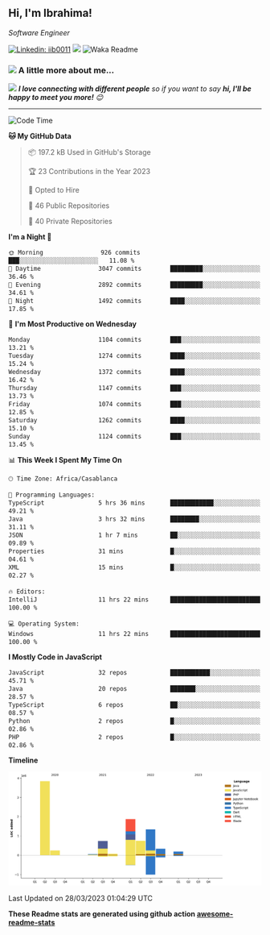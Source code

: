 <h2>Hi, I'm Ibrahima! </h2>
<p><em>Software Engineer 
</em></p>


[![Linkedin: iib0011](https://img.shields.io/badge/-iib0011-blue?style=flat-square&logo=Linkedin&logoColor=white&link=https://www.linkedin.com/in/iib0011/)](https://www.linkedin.com/in/iib0011/)
![](https://visitor-badge.glitch.me/badge?page_id=iib0011)
![Waka Readme](https://github.com/iib0011/iib0011/workflows/Waka%20Readme/badge.svg)


### <img src="https://media.giphy.com/media/VgCDAzcKvsR6OM0uWg/giphy.gif" width="50"> A little more about me...  


<img src="https://media.giphy.com/media/LnQjpWaON8nhr21vNW/giphy.gif" width="60"> <em><b>I love connecting with different people</b> so if you want to say <b>hi, I'll be happy to meet you more!</b> 😊</em>

---
<!--START_SECTION:waka-->
![Code Time](http://img.shields.io/badge/Code%20Time-1%2C984%20hrs%2031%20mins-blue)

**🐱 My GitHub Data** 

> 📦 197.2 kB Used in GitHub's Storage 
 > 
> 🏆 23 Contributions in the Year 2023
 > 
> 💼 Opted to Hire
 > 
> 📜 46 Public Repositories 
 > 
> 🔑 40 Private Repositories 
 > 
**I'm a Night 🦉** 

```text
🌞 Morning                926 commits         ███░░░░░░░░░░░░░░░░░░░░░░   11.08 % 
🌆 Daytime                3047 commits        █████████░░░░░░░░░░░░░░░░   36.46 % 
🌃 Evening                2892 commits        █████████░░░░░░░░░░░░░░░░   34.61 % 
🌙 Night                  1492 commits        ████░░░░░░░░░░░░░░░░░░░░░   17.85 % 
```
📅 **I'm Most Productive on Wednesday** 

```text
Monday                   1104 commits        ███░░░░░░░░░░░░░░░░░░░░░░   13.21 % 
Tuesday                  1274 commits        ████░░░░░░░░░░░░░░░░░░░░░   15.24 % 
Wednesday                1372 commits        ████░░░░░░░░░░░░░░░░░░░░░   16.42 % 
Thursday                 1147 commits        ███░░░░░░░░░░░░░░░░░░░░░░   13.73 % 
Friday                   1074 commits        ███░░░░░░░░░░░░░░░░░░░░░░   12.85 % 
Saturday                 1262 commits        ████░░░░░░░░░░░░░░░░░░░░░   15.10 % 
Sunday                   1124 commits        ███░░░░░░░░░░░░░░░░░░░░░░   13.45 % 
```


📊 **This Week I Spent My Time On** 

```text
🕑︎ Time Zone: Africa/Casablanca

💬 Programming Languages: 
TypeScript               5 hrs 36 mins       ████████████░░░░░░░░░░░░░   49.21 % 
Java                     3 hrs 32 mins       ████████░░░░░░░░░░░░░░░░░   31.11 % 
JSON                     1 hr 7 mins         ██░░░░░░░░░░░░░░░░░░░░░░░   09.89 % 
Properties               31 mins             █░░░░░░░░░░░░░░░░░░░░░░░░   04.61 % 
XML                      15 mins             █░░░░░░░░░░░░░░░░░░░░░░░░   02.27 % 

🔥 Editors: 
IntelliJ                 11 hrs 22 mins      █████████████████████████   100.00 % 

💻 Operating System: 
Windows                  11 hrs 22 mins      █████████████████████████   100.00 % 
```

**I Mostly Code in JavaScript** 

```text
JavaScript               32 repos            ███████████░░░░░░░░░░░░░░   45.71 % 
Java                     20 repos            ███████░░░░░░░░░░░░░░░░░░   28.57 % 
TypeScript               6 repos             ██░░░░░░░░░░░░░░░░░░░░░░░   08.57 % 
Python                   2 repos             █░░░░░░░░░░░░░░░░░░░░░░░░   02.86 % 
PHP                      2 repos             █░░░░░░░░░░░░░░░░░░░░░░░░   02.86 % 
```



**Timeline**

![Lines of Code chart](https://raw.githubusercontent.com/iib0011/iib0011/master/assets/bar_graph.png)


 Last Updated on 28/03/2023 01:04:29 UTC
<!--END_SECTION:waka-->

**These Readme stats are generated using github action [awesome-readme-stats](https://github.com/iib0011/waka-readme-stats)**

